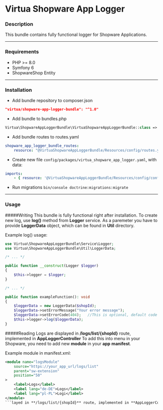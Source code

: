 # Virtua Shopware App Logger

### Description
This bundle contains fully functional logger for Shopware Applications.

------------

### Requirements
- PHP >= 8.0
- Symfony 6
- ShopwareShop Entity

------------

### Installation
- Add bundle repository to composer.json
```json
"virtua/shopware-app-logger-bundle": "^1.0"
```
- Add bundle to bundles.php
```php
Virtua\ShopwareAppLoggerBundle\VirtuaShopwareAppLoggerBundle::class => ['all' => true]
```
- Add bundle routes to routes.yaml
```yaml
shopware_app_logger_bundle_routes:
    resource: "@VirtuaShopwareAppLoggerBundle/Resources/config/routes.yaml"
```
- Create new file ```config/packages/virtua_shopware_app_logger.yaml```, with data:
```yaml
imports:
    - { resource: '@VirtuaShopwareAppLoggerBundle/Resources/config/config.yml' }
```
- Run migrations ```bin/console doctrine:migrations:migrate```

------------

### Usage

#####Writing
This bundle is fully functional right after installation. To create new log, use **log()** method from **Logger** service. As a paremeter you have to provide **LoggerData** object, which can be found in **Util** directory.

Example log() usage:
```php
use Virtua\ShopwareAppLoggerBundle\Service\Logger;
use Virtua\ShopwareAppLoggerBundle\Util\LoggerData;

/* ... */

public function __construct(Logger $logger)
{
	$this->logger = $logger;
}

/* ... */

public function exampleFunction(): void
{
	$loggerData = new LoggerData($shopId);
	$loggerData->setErrorMessage("Your error message");
	$loggerData->setErrorCode(404);   //This is optional, default code is 400
	$this->logger->log($loggerData);
}
```

#####Reading
Logs are displayed in **/logs/list/{shopId}** route, implemented in **AppLoggerController**
To add this into menu in your Shopware, you need to add new **module** in your **app** **manifest**.

Example module in manifest.xml:
```xml
<module name="logsModule"
    source="https://your_app_url/logs/list"
    parent="sw-extension"
    position="50"
>
    <label>Logs</label>
    <label lang="de-DE">Logs</label>
    <label lang="pl-PL">Logi</label>
</module>
```layed in **/logs/list/{shopId}** route, implemented in **AppLoggerController**